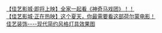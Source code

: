   
[【佳艺影城·即将上映】全家一起看《神奇马戏团》！！](http://www.dianyue.me/archives/586/2w0l8yns1bliza2z/)  
[【佳艺影城·正在热映】这个夏天，你最需要看这部荷尔蒙电影！](http://www.dianyue.me/archives/558/1ot2ovdjxf66x8wg/)  
[佳艺装饰----现代简约风格灯具效果图](http://www.dianyue.me/archives/855/2sn0p61o9zf1hkr4/)